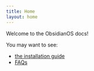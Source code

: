 ```yaml
---
title: Home
layout: home
---
```


Welcome to the ObsidianOS docs!

You may want to see:
* [the installation guide](/docs/install)
* [FAQs](/docs/faqs)
